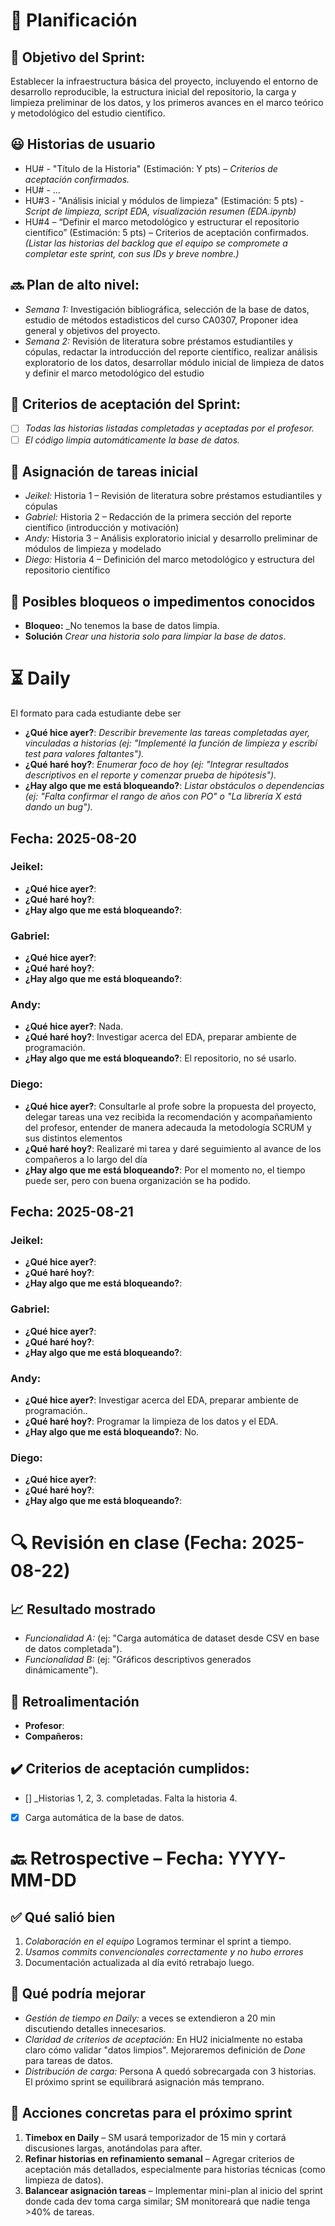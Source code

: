 # 📆 Planificación

## 🎯 Objetivo del Sprint:

Establecer la infraestructura básica del proyecto, incluyendo el entorno de desarrollo reproducible, la estructura inicial del repositorio, la carga y limpieza preliminar de los datos, y los primeros avances en el marco teórico y metodológico del estudio científico.

## 😃 Historias de usuario

-   HU# - "Título de la Historia" (Estimación: Y pts) – *Criterios de aceptación confirmados.*
-   HU# - ...
-   HU#3 - "Análisis inicial y módulos de limpieza" (Estimación: 5 pts) - *Script de limpieza, script EDA, visualización resumen (EDA.ipynb)*
-   HU#4 – “Definir el marco metodológico y estructurar el repositorio científico” (Estimación: 5 pts) – Criterios de aceptación confirmados. *(Listar las historias del backlog que el equipo se compromete a completar este sprint, con sus IDs y breve nombre.)*

## 🔜 Plan de alto nivel:

-   *Semana 1:* Investigación bibliográfica, selección de la base de datos, estudio de métodos estadisticos del curso CA0307, Proponer idea general y objetivos del proyecto.
-   *Semana 2:* Revisión de literatura sobre préstamos estudiantiles y cópulas, redactar la introducción del reporte científico, realizar análisis exploratorio de los datos, desarrollar módulo inicial de limpieza de datos y definir el marco metodológico del estudio

## 🥇 Criterios de aceptación del Sprint:

-   [ ] *Todas las historias listadas completadas y aceptadas por el profesor.*
-   [ ] *El código limpia automáticamente la base de datos.*

## 📌 Asignación de tareas inicial

-   *Jeikel:* Historia 1 – Revisión de literatura sobre préstamos estudiantiles y cópulas
-   *Gabriel:* Historia 2 – Redacción de la primera sección del reporte científico (introducción y motivación)
-   *Andy:* Historia 3 – Análisis exploratorio inicial y desarrollo preliminar de módulos de limpieza y modelado
-   *Diego:* Historia 4 – Definición del marco metodológico y estructura del repositorio científico

## 🚫 Posibles bloqueos o impedimentos conocidos

-   **Bloqueo:** \_No tenemos la base de datos limpia.
-   **Solución** *Crear una historia solo para limpiar la base de datos*.

# ⏳ Daily

El formato para cada estudiante debe ser

-   **¿Qué hice ayer?**: *Describir brevemente las tareas completadas ayer, vinculadas a historias (ej: "Implementé la función de limpieza y escribí test para valores faltantes").*
-   **¿Qué haré hoy?**: *Enumerar foco de hoy (ej: "Integrar resultados descriptivos en el reporte y comenzar prueba de hipótesis").*
-   **¿Hay algo que me está bloqueando?**: *Listar obstáculos o dependencias (ej: "Falta confirmar el rango de años con PO" o "La librería X está dando un bug").*

## Fecha: 2025-08-20

### Jeikel:

-   **¿Qué hice ayer?**:
-   **¿Qué haré hoy?**:
-   **¿Hay algo que me está bloqueando?**:

### Gabriel:

-   **¿Qué hice ayer?**:
-   **¿Qué haré hoy?**:
-   **¿Hay algo que me está bloqueando?**:

### Andy:

-   **¿Qué hice ayer?**: Nada.
-   **¿Qué haré hoy?**: Investigar acerca del EDA, preparar ambiente de programación.
-   **¿Hay algo que me está bloqueando?**: El repositorio, no sé usarlo.

### Diego:

-   **¿Qué hice ayer?**: Consultarle al profe sobre la propuesta del proyecto, delegar tareas una vez recibida la recomendación y acompañamiento del profesor, entender de manera adecauda la metodología SCRUM y sus distintos elementos
-   **¿Qué haré hoy?**: Realizaré mi tarea y daré seguimiento al avance de los compañeros a lo largo del día
-   **¿Hay algo que me está bloqueando?**: Por el momento no, el tiempo puede ser, pero con buena organización se ha podido.

## Fecha: 2025-08-21

### Jeikel:

-   **¿Qué hice ayer?**:
-   **¿Qué haré hoy?**:
-   **¿Hay algo que me está bloqueando?**:

### Gabriel:

-   **¿Qué hice ayer?**:
-   **¿Qué haré hoy?**:
-   **¿Hay algo que me está bloqueando?**:

### Andy:

-   **¿Qué hice ayer?**: Investigar acerca del EDA, preparar ambiente de programación..
-   **¿Qué haré hoy?**: Programar la limpieza de los datos y el EDA.
-   **¿Hay algo que me está bloqueando?**: No.

### Diego:

-   **¿Qué hice ayer?**:
-   **¿Qué haré hoy?**:
-   **¿Hay algo que me está bloqueando?**:

# 🔍 Revisión en clase (Fecha: 2025-08-22)

## 📈 Resultado mostrado

-   *Funcionalidad A:* (ej: "Carga automática de dataset desde CSV en base de datos completada").
-   *Funcionalidad B:* (ej: "Gráficos descriptivos generados dinámicamente").

## :arrows_counterclockwise: Retroalimentación

-   **Profesor**:
-   **Compañeros:**

## ✔️ Criterios de aceptación cumplidos:

-   [] \_Historias 1, 2, 3. completadas. Falta la historia 4.
-   [x] Carga automática de la base de datos.

# 🔙 Retrospective – Fecha: YYYY-MM-DD

## :white_check_mark: Qué salió bien

1.  *Colaboración en el equipo* Logramos terminar el sprint a tiempo.
2.  *Usamos commits convencionales correctamente y no hubo errores*
3.  Documentación actualizada al día evitó retrabajo luego.

## :no_good: Qué podría mejorar

-   *Gestión de tiempo en Daily:* a veces se extendieron a 20 min discutiendo detalles innecesarios.
-   *Claridad de criterios de aceptación:* En HU2 inicialmente no estaba claro cómo validar "datos limpios". Mejoraremos definición de *Done* para tareas de datos.
-   *Distribución de carga:* Persona A quedó sobrecargada con 3 historias. El próximo sprint se equilibrará asignación más temprano.

## :pencil: Acciones concretas para el próximo sprint

1.  **Timebox en Daily** – SM usará temporizador de 15 min y cortará discusiones largas, anotándolas para after.
2.  **Refinar historias en refinamiento semanal** – Agregar criterios de aceptación más detallados, especialmente para historias técnicas (como limpieza de datos).
3.  **Balancear asignación tareas** – Implementar mini-plan al inicio del sprint donde cada dev toma carga similar; SM monitoreará que nadie tenga \>40% de tareas.

